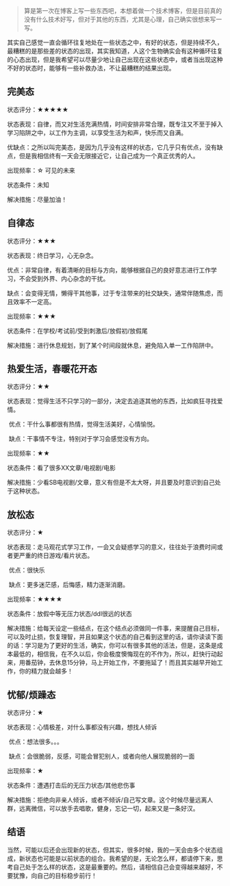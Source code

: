 
>算是第一次在博客上写一些东西吧，本想着做一个技术博客，但是目前真的没有什么技术好写，但对于其他的东西，尤其是心理，自己确实很想来写一写。



其实自己感觉一直会循环往复地处在一些状态之中，有好的状态，但是持续不久，最糟糕的是那些差的状态的出现，其实我知道，人这个生物确实会有这种循环往复的心态出现，但是我希望可以尽量少地让自己出现在这些状态中，或者当出现这种不好的状态时，能够有一些补救办法，不让最糟糕的结果出现。



## 完美态

状态评分：★★★★★

状态表现：自律，而又对生活充满热情，时间安排非常合理，既专注又不至于掉入学习陷阱之中，以工作为主调，以享受生活为和声，快乐而又自满。

​	优缺点：之所以叫完美态，是因为几乎没有这样的状态，它几乎只有优点，没有缺点，但是我相信终有一天会无限接近它，让自己成为一个真正优秀的人。

出现频率：☆ 可见的未来

状态条件：未知

解决措施：尽量加油！



## 自律态

状态评分：★★★

状态表现：终日学习，心无杂念。

​	优点：非常自律，有着清晰的目标与方向，能够根据自己的良好意志进行工作学习，不会受到外界、内心杂念的干扰。

​	缺点：会变得无情，懒得干其他事，过于专注带来的社交缺失，通常伴随焦虑，而且效率不一定高。

出现频率：★★★

状态条件：在学校/考试前/受到刺激后/放假初/放假尾

解决措施：进行休息规划，到了某个时间段就休息，避免陷入单一工作陷阱中。





## 热爱生活，春暖花开态

状态评分：★★

状态表现：觉得生活不只学习的一部分，决定去追逐其他的东西，比如疯狂寻找爱情。

​	优点：干什么事都很有热情，觉得生活美好，心情愉悦。

​	缺点：干事情不专注，特别对于学习会感觉没有方向。

出现频率：★★

状态条件：看了很多XX文章/电视剧/电影

解决措施：少看SB电视剧/文章，意义有但是不太大呀，并且要及时意识到自己处于这种状态。





## 放松态

状态评分：★

状态表现：走马观花式学习工作，一会又会疑惑学习的意义，往往处于浪费时间或者更严重的终日游戏/看片状态。

​	优点：很快乐

​	缺点：更多迷茫感，后悔感，精力逐渐消磨。

出现频率：★★★★

状态条件：放假中等无压力状态/ddl很远的状态

解决措施：给每天设定一些结点，在这个结点必须做同一件事，来提醒自己目标，可以及时止损，恢复理智，并且如果这个状态的自己看到这里的话，请你读读下面的话：学习是为了更好的生活，确实，你可以有很多其他的活法，但是，这条是成本最低的，相信我，在不久以后，你会极度懊悔现在的不作为，所以，赶快行动起来，用番茄钟，去休息15分钟，马上开始工作，不要拖延了！而且其实越早开始工作，你的精力就会越多！



## 忧郁/烦躁态

状态评分：★

状态表现：心情极差，对什么事都没有兴趣，想找人倾诉

​	优点：想法很多。。。

​	缺点：会很脆弱，反感，可能会冒犯别人，或者向他人展现脆弱的一面

出现频率：★

状态条件：遭遇打击后的无压力状态/其他悲伤事

解决措施：拒绝向非亲人倾诉，或者不倾诉/自己写文章。这个时候尽量远离人群，远离微信，可以放手去唱歌，健身，忘记一切，起来又是一条好汉。





## 结语

当然，可能以后还会出现新的状态，但其实，很多时候，我的一天会由多个状态组成，新状态也可能是以前状态的组合。我希望的是，无论怎么样，都请停下来，思考自己处于怎么样的状态，这是最重要的。然后，请相信自己会变得越来越好，不要犹豫，向自己的目标稳步前行！